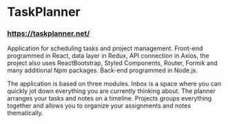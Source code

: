 # TaskPlanner

### https://taskplanner.net/

Application for scheduling tasks and project management. Front-end programmed in React, data layer in Redux, API connection in Axios, the project also uses ReactBootstrap, Styled Components, Router, Formik and many additional Npm packages. Back-end programmed in Node.js.

The application is based on three modules. Inbox is a space where you can quickly jot down everything you are currently thinking about. The planner arranges your tasks and notes on a timeline. Projects groups everything together and allows you to organize your assignments and notes thematically.
